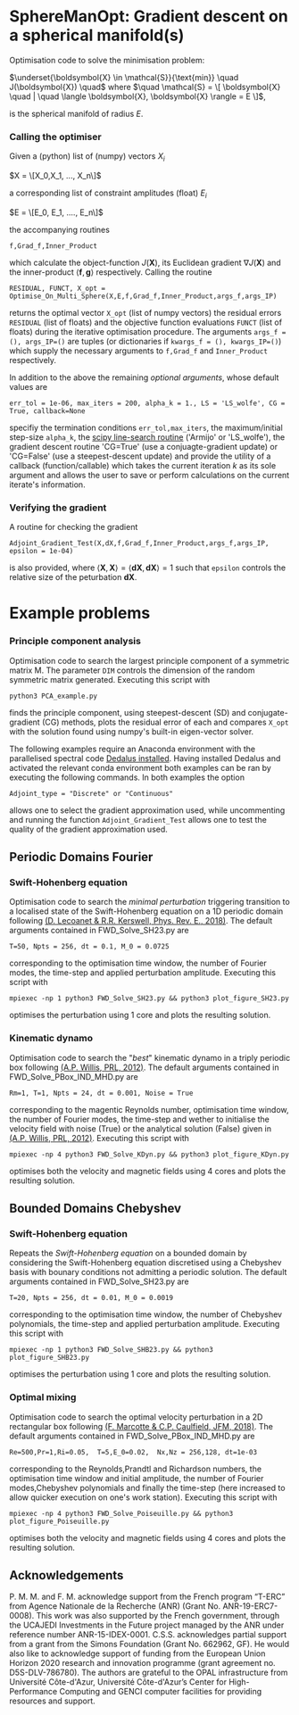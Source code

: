# SphereManOpt: Gradient descent on a spherical manifold(s)

Optimisation code to solve the minimisation problem:

$\underset{\boldsymbol{X} \in \mathcal{S}}{\text{min}} \quad J(\boldsymbol{X}) \quad$  where  $\quad \mathcal{S} = \[ \boldsymbol{X} \quad | \quad \langle \boldsymbol{X}, \boldsymbol{X} \rangle = E \]$,

is the spherical manifold of radius $E$. 

### Calling the optimiser

Given a (python) list of (numpy) vectors $X_i$

$X = \[X_0,X_1, ..., X_n\]$

a corresponding list of constraint amplitudes (float) $E_i$

$E = \[E_0, E_1, ...., E_n\]$

the accompanying routines 

`f,Grad_f,Inner_Product` 

which calculate the object-function $J(\boldsymbol{X})$, its Euclidean gradient $\nabla J(\boldsymbol{X})$ and the inner-product $\langle \boldsymbol{f}, \boldsymbol{g} \rangle$ respectively. Calling the routine

`RESIDUAL, FUNCT, X_opt = Optimise_On_Multi_Sphere(X,E,f,Grad_f,Inner_Product,args_f,args_IP)`

returns the optimal vector `X_opt` (list of numpy vectors) the residual errors `RESIDUAL` (list of floats) and the objective function evaluations `FUNCT` (list of floats) during the iterative optimisation procedure. The arguments `args_f = (), args_IP=()` are tuples (or dictionaries if `kwargs_f = (), kwargs_IP=()`) which supply the necessary arguments to `f,Grad_f` and `Inner_Product` respectively. 

In addition to the above the remaining *optional arguments*, whose default values are

`err_tol = 1e-06, max_iters = 200, alpha_k = 1., LS = 'LS_wolfe', CG = True, callback=None`

specifiy the termination conditions `err_tol,max_iters`, the maximum/initial step-size `alpha_k`, the [scipy line-search routine](https://github.com/scipy/scipy/blob/v1.9.0/scipy/optimize/_linesearch.py#L181-L313) ('Armijo' or 'LS_wolfe'), the gradient descent routine 'CG=True' (use a conjuagte-gradient update) or 'CG=False' (use a steepest-descent update) and provide the utility of a callback (function/callable) which takes the current iteration $k$ as its sole argument and allows the user to save or perform calculations on the current iterate's information.

### Verifying the gradient

A routine for checking the gradient  

`Adjoint_Gradient_Test(X,dX,f,Grad_f,Inner_Product,args_f,args_IP, epsilon = 1e-04)`

is also provided, where $\langle \boldsymbol{X}, \boldsymbol{X} \rangle = \langle \boldsymbol{dX}, \boldsymbol{dX} \rangle =1$ such that `epsilon` controls the relative size of the peturbation $\boldsymbol{dX}$. 

# Example problems

### Principle component analysis

Optimisation code to search the largest principle component of a symmetric matrix M. The parameter `DIM` controls the dimension of the random symmetric matrix generated. Executing this script with 

`python3 PCA_example.py`

finds the principle component, using steepest-descent (SD) and conjugate-gradient (CG) methods, plots the residual error of each and compares `X_opt` with the solution found using numpy's built-in eigen-vector solver.

The following examples require an Anaconda environment with the parallelised spectral code [Dedalus installed](https://dedalus-project.org). Having installed Dedalus and activated the relevant conda environment both examples can be ran by executing the following commands. In both examples the option

`Adjoint_type = "Discrete" or "Continuous"`

allows one to select the gradient approximation used, while uncommenting and running the function `Adjoint_Gradient_Test` allows one to test the quality of the gradient approximation used.

## Periodic Domains Fourier  

### Swift-Hohenberg equation

Optimisation code to search the *minimal perturbation* triggering transition to a localised state of the Swift-Hohenberg equation on a 1D periodic domain following [(D. Lecoanet & R.R. Kerswell, Phys. Rev. E., 2018)](https://link.aps.org/doi/10.1103/PhysRevE.97.012212). The default arguments contained in FWD_Solve_SH23.py are

`T=50, Npts = 256, dt = 0.1, M_0 = 0.0725`

corresponding to the optimisation time window, the number of Fourier modes, the time-step and applied perturbation amplitude. Executing this script with 

`mpiexec -np 1 python3 FWD_Solve_SH23.py && python3 plot_figure_SH23.py`

optimises the perturbation using 1 core and plots the resulting solution.

### Kinematic dynamo

Optimisation code to search the "*best*" kinematic dynamo in a triply periodic box following [(A.P. Willis, PRL, 2012)](https://doi.org/10.1103/PhysRevLett.109.251101). The default arguments contained in FWD_Solve_PBox_IND_MHD.py are

`Rm=1, T=1, Npts = 24, dt = 0.001, Noise = True`

corresponding to the magentic Reynolds number, optimisation time window, the number of Fourier modes, the time-step and wether to initialise the velocity field with noise (True) or the analytical solution (False) given in [(A.P. Willis, PRL, 2012)](https://doi.org/10.1103/PhysRevLett.109.251101). Executing this script with 

`mpiexec -np 4 python3 FWD_Solve_KDyn.py && python3 plot_figure_KDyn.py`

optimises both the velocity and magnetic fields using 4 cores and plots the resulting solution.


## Bounded Domains Chebyshev

### Swift-Hohenberg equation

Repeats the *Swift-Hohenberg equation* on a bounded domain by considering the Swift-Hohenberg equation discretised using a Chebyshev basis with bounary conditions not admitting a periodic solution. The default arguments contained in FWD_Solve_SH23.py are

`T=20, Npts = 256, dt = 0.01, M_0 = 0.0019`

corresponding to the optimisation time window, the number of Chebyshev polynomials, the time-step and applied perturbation amplitude.  Executing this script with 

`mpiexec -np 1 python3 FWD_Solve_SHB23.py && python3 plot_figure_SHB23.py`

optimises the perturbation using 1 core and plots the resulting solution.

### Optimal mixing

Optimisation code to search the optimal velocity perturbation in a 2D rectangular box following [(F. Marcotte & C.P. Caulfield, JFM, 2018)](https://doi.org/10.1017/jfm.2018.565). The default arguments contained in FWD_Solve_PBox_IND_MHD.py are

`Re=500,Pr=1,Ri=0.05,  T=5,E_0=0.02,  Nx,Nz = 256,128, dt=1e-03`

corresponding to the Reynolds,Prandtl and Richardson numbers, the optimisation time window and initial amplitude,  the number of Fourier modes,Chebyshev polynomials and finally the time-step (here increased to allow quicker execution on one's work station). Executing this script with 

`mpiexec -np 4 python3 FWD_Solve_Poiseuille.py && python3 plot_figure_Poiseuille.py`

optimises both the velocity and magnetic fields using 4 cores and plots the resulting solution.

## Acknowledgements

P. M. M. and F. M. acknowledge support from the French program “T-ERC” from Agence Nationale de la Recherche (ANR) (Grant No. ANR-19-ERC7-0008). This work was also supported by the French government, through the UCAJEDI Investments in the Future project managed by the ANR under reference number ANR-15-IDEX-0001. C.S.S. acknowledges partial support from a grant from the Simons Foundation (Grant No. 662962, GF). He would also like to acknowledge support of funding from the European Union Horizon 2020 research and innovation programme (grant agreement no. D5S-DLV-786780). The authors are grateful to the OPAL infrastructure from Université Côte-d'Azur, Université Côte-d'Azur’s Center for High-Performance Computing and GENCI computer facilities for providing resources and support.
